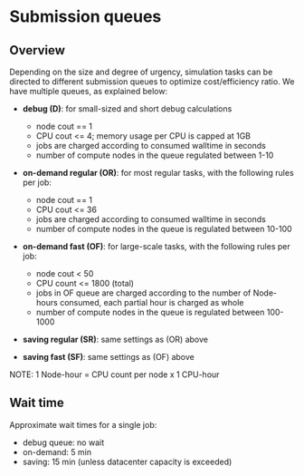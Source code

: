 # Submission queues

## Overview

Depending on the size and degree of urgency, simulation tasks can be directed to different submission queues to optimize cost/efficiency ratio. We have multiple queues, as explained below:

- **debug (D)**: for small-sized and short debug calculations
    * node cout == 1
    * CPU cout <= 4; memory usage per CPU is capped at 1GB
    * jobs are charged according to consumed walltime in seconds
    * number of compute nodes in the queue regulated between 1-10

- **on-demand regular (OR)**: for most regular tasks, with the following rules per job:
    * node cout == 1
    * CPU cout <= 36
    * jobs are charged according to consumed walltime in seconds
    * number of compute nodes in the queue is regulated between 10-100

- **on-demand fast (OF)**: for large-scale tasks, with the following rules per job:
    * node cout < 50
    * CPU count <= 1800 (total)
    * jobs in OF queue are charged according to the number of Node-hours consumed, each partial hour is charged as whole
    * number of compute nodes in the queue is regulated between 100-1000

- **saving regular (SR)**: same settings as (OR) above
- **saving fast (SF)**: same settings as (OF) above

NOTE: 1 Node-hour = CPU count per node  x  1 CPU-hour


## Wait time

Approximate wait times for a single job:

- debug queue: no wait
- on-demand: 5 min
- saving: 15 min (unless datacenter capacity is exceeded)
